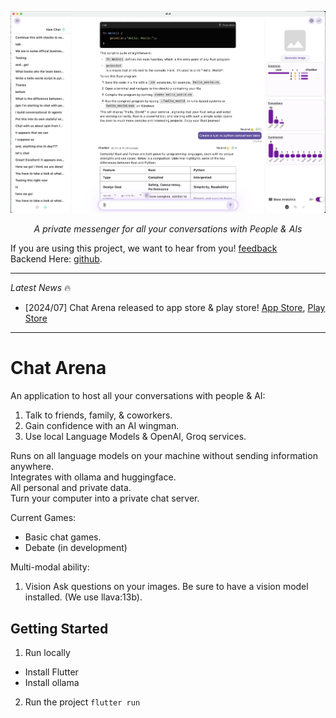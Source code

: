 <p align="center">
  <img src="https://github.com/jonnyjohnson1/chat-arena/blob/main/ui_screenshot.png" style="max-width: 100%; height: auto; max-height: 350px;" alt="UI Chat Debates" />
</p>
<p align="center">
  <em>A private messenger for all your conversations with People & AIs</em>
</p>

If you are using this project, we want to hear from you!
[feedback](https://tally.so/r/3yyQQ6)  
Backend Here: [github](https://github.com/jonnyjohnson1/topos-cli).

---
*Latest News* 🔥
- [2024/07] Chat Arena released to app store & play store! [App Store](https://testflight.apple.com/join/TTwkvdqW), [Play Store](https://play.google.com/store/apps/details?id=com.dialogues.ch)

---

# Chat Arena

An application to host all your conversations with people & AI:
1. Talk to friends, family, & coworkers.  
2. Gain confidence with an AI wingman.  
3. Use local Language Models & OpenAI, Groq services.  

Runs on all language models on your machine without sending information anywhere.  
Integrates with ollama and huggingface.  
All personal and private data.  
Turn your computer into a private chat server.  

Current Games:
- Basic chat games.
- Debate (in development)

Multi-modal ability:
1. Vision
Ask questions on your images. Be sure to have a vision model installed. (We use llava:13b).

## Getting Started

1. Run locally
- Install Flutter
- Install ollama

2. Run the project 
`flutter run`

